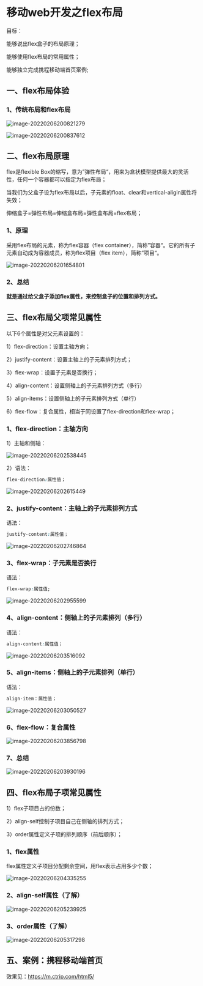 # 移动web开发之flex布局

目标：

能够说出flex盒子的布局原理；

能够使用flex布局的常用属性；

能够独立完成携程移动端首页案例;

## 一、flex布局体验

### 1、传统布局和flex布局



![image-20220206200821279](C:\Users\yujunyu\AppData\Roaming\Typora\typora-user-images\image-20220206200821279.png)

![image-20220206200837612](C:\Users\yujunyu\AppData\Roaming\Typora\typora-user-images\image-20220206200837612.png)





## 二、flex布局原理

flex是flexible Box的缩写，意为”弹性布局“，用来为盒状模型提供最大的灵活性，任何一个容器都可以指定为flex布局；

当我们为父盒子设为flex布局以后，子元素的float、clear和vertical-aligin属性将失效；

伸缩盒子=弹性布局=伸缩盒布局=弹性盒布局=flex布局；

### 1、原理

采用flex布局的元素，称为flex容器（flex container），简称”容器“。它的所有子元素自动成为容器成员，称为flex项目（flex item），简称”项目“。

![image-20220206201654801](C:\Users\yujunyu\AppData\Roaming\Typora\typora-user-images\image-20220206201654801.png)

### 2、总结

**就是通过给父盒子添加flex属性，来控制盒子的位置和排列方式。**



## 三、flex布局父项常见属性

以下6个属性是对父元素设置的：

1）flex-direction：设置主轴方向；

2）justify-content：设置主轴上的子元素排列方式；

3）flex-wrap：设置子元素是否换行；

4）align-content：设置侧轴上的子元素排列方式（多行）

5）align-items：设置侧轴上的子元素排列方式（单行）

6）flex-flow：复合属性，相当于同设置了flex-direction和flex-wrap；

### 1、flex-direction：主轴方向

1）主轴和侧轴：

![image-20220206202538445](C:\Users\yujunyu\AppData\Roaming\Typora\typora-user-images\image-20220206202538445.png)

2）语法：

```css
flex-direction:属性值；
```

![image-20220206202615449](C:\Users\yujunyu\AppData\Roaming\Typora\typora-user-images\image-20220206202615449.png)

### 2、justify-content：主轴上的子元素排列方式

语法：

```css
justify-content:属性值；
```

![image-20220206202746864](C:\Users\yujunyu\AppData\Roaming\Typora\typora-user-images\image-20220206202746864.png)

### 3、flex-wrap：子元素是否换行

语法：

```css
flex-wrap:属性值;
```

![image-20220206202955599](C:\Users\yujunyu\AppData\Roaming\Typora\typora-user-images\image-20220206202955599.png)

### 4、align-content：侧轴上的子元素排列（多行）

语法：

```css
align-content:属性值；
```

![image-20220206203516092](C:\Users\yujunyu\AppData\Roaming\Typora\typora-user-images\image-20220206203516092.png)

### 5、align-items：侧轴上的子元素排列（单行）

语法：

```css
align-item：属性值；
```

![image-20220206203050527](C:\Users\yujunyu\AppData\Roaming\Typora\typora-user-images\image-20220206203050527.png)

### 6、flex-flow：复合属性

![image-20220206203856798](C:\Users\yujunyu\AppData\Roaming\Typora\typora-user-images\image-20220206203856798.png)

### 7、总结

![image-20220206203930196](C:\Users\yujunyu\AppData\Roaming\Typora\typora-user-images\image-20220206203930196.png)

## 四、flex布局子项常见属性

1）flex子项目占的份数；

2）align-self控制子项目自己在侧轴的排列方式；

3）order属性定义子项的排列顺序（前后顺序）；

### 1、flex属性

flex属性定义子项目分配剩余空间，用flex表示占用多少个数；

![image-20220206204335255](C:\Users\yujunyu\AppData\Roaming\Typora\typora-user-images\image-20220206204335255.png)

### 2、align-self属性（了解）

![image-20220206205239925](C:\Users\yujunyu\AppData\Roaming\Typora\typora-user-images\image-20220206205239925.png)

### 3、order属性（了解）

![image-20220206205317298](C:\Users\yujunyu\AppData\Roaming\Typora\typora-user-images\image-20220206205317298.png)

## 五、案例：携程移动端首页

效果见：https://m.ctrip.com/html5/